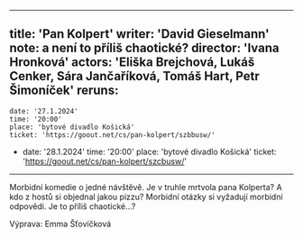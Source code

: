 ---
title: 'Pan Kolpert'
writer: 'David Gieselmann'
note: a není to příliš chaotické?
director: 'Ivana Hronková'
actors: 'Eliška Brejchová, Lukáš Cenker, Sára Jančaříková, Tomáš Hart, Petr Šimoníček'
reruns:
  -
    date: '27.1.2024'
    time: '20:00'
    place: 'bytové divadlo Košická'
    ticket: 'https://goout.net/cs/pan-kolpert/szbbusw/'
  -
    date: '28.1.2024'
    time: '20:00'
    place: 'bytové divadlo Košická'
    ticket: 'https://goout.net/cs/pan-kolpert/szcbusw/'
 ---
Morbidní komedie o jedné návštěvě. Je v truhle mrtvola pana Kolperta? A kdo z hostů si objednal jakou pizzu? Morbidní otázky si vyžadují morbidní odpovědi. Je to příliš chaotické...?

Výprava: Emma Šťovíčková
